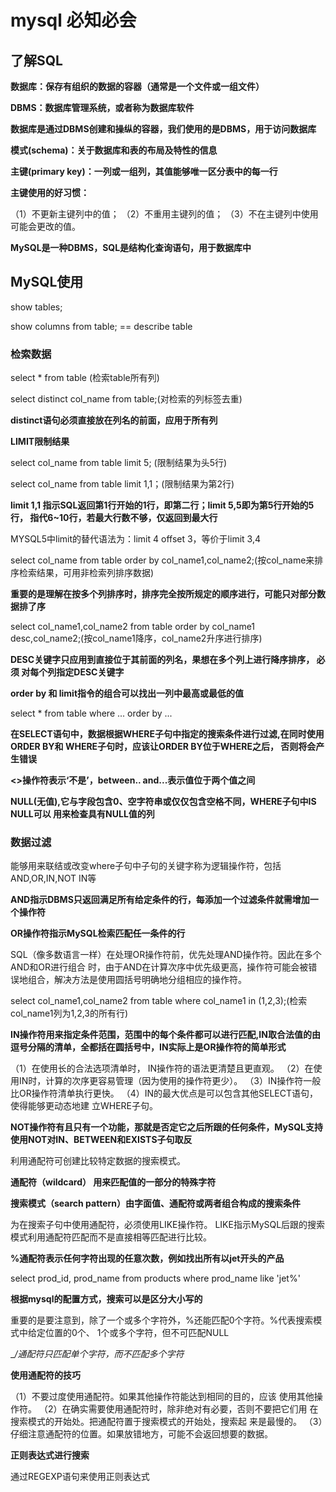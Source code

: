 # mysql 必知必会

## 了解SQL

__数据库：保存有组织的数据的容器（通常是一个文件或一组文件）__

__DBMS：数据库管理系统，或者称为数据库软件__

__数据库是通过DBMS创建和操纵的容器，我们使用的是DBMS，用于访问数据库__

__模式(schema)：关于数据库和表的布局及特性的信息__

__主键(primary key)：一列或一组列，其值能够唯一区分表中的每一行__

__主键使用的好习惯：__

（1）不更新主键列中的值；
（2）不重用主键列的值；
（3）不在主键列中使用可能会更改的值。

__MySQL是一种DBMS，SQL是结构化查询语句，用于数据库中__


## MySQL使用

show tables;

show columns from table; == describe table

### 检索数据

select * from table (检索table所有列)

select distinct col_name from table;(对检索的列标签去重)

__distinct语句必须直接放在列名的前面，应用于所有列__

__LIMIT限制结果__

select col_name from table
limit 5; (限制结果为头5行)

select col_name from table
limit 1,1；(限制结果为第2行)

__limit 1,1 指示SQL返回第1行开始的1行，即第二行；limit 5,5即为第5行开始的5行，
指代6~10行，若最大行数不够，仅返回到最大行__

MYSQL5中limit的替代语法为：limit 4 offset 3，等价于limit 3,4

select col_name from table
order by col_name1,col_name2;(按col_name来排序检索结果，可用非检索列排序数据)

__重要的是理解在按多个列排序时，排序完全按所规定的顺序进行，可能只对部分数据排了序__

select col_name1,col_name2 from table
order by col_name1 desc,col_name2;(按col_name1降序，col_name2升序进行排序)

__DESC关键字只应用到直接位于其前面的列名，果想在多个列上进行降序排序， 必须
对每个列指定DESC关键字__

__order by 和 limit指令的组合可以找出一列中最高或最低的值__

select * from table
where ... order by ...

__在SELECT语句中，数据根据WHERE子句中指定的搜索条件进行过滤,在同时使用ORDER BY和
WHERE子句时，应该让ORDER BY位于WHERE之后， 否则将会产生错误__

__<>操作符表示‘不是’，between.. and...表示值位于两个值之间__

__NULL(无值),它与字段包含0、空字符串或仅仅包含空格不同，WHERE子句中IS NULL可以
用来检查具有NULL值的列__


### 数据过滤

能够用来联结或改变where子句中子句的关键字称为逻辑操作符，包括AND,OR,IN,NOT IN等

__AND指示DBMS只返回满足所有给定条件的行，每添加一个过滤条件就需增加一个操作符__

__OR操作符指示MySQL检索匹配任一条件的行__

SQL（像多数语言一样）在处理OR操作符前，优先处理AND操作符。因此在多个AND和OR进行组合
时，由于AND在计算次序中优先级更高，操作符可能会被错误地组合，解决方法是使用圆括号明确地分组相应的操作符。

select col_name1,col_name2 from table
where col_name1 in (1,2,3);(检索col_name1列为1,2,3的所有行)

__IN操作符用来指定条件范围，范围中的每个条件都可以进行匹配,IN取合法值的由逗号分隔的清单，全都括在圆括号中，IN实际上是OR操作符的简单形式__

（1）在使用长的合法选项清单时， IN操作符的语法更清楚且更直观。
（2）在使用IN时，计算的次序更容易管理（因为使用的操作符更少）。
（3）IN操作符一般比OR操作符清单执行更快。
（4）IN的最大优点是可以包含其他SELECT语句，使得能够更动态地建
立WHERE子句。

__NOT操作符有且只有一个功能，那就是否定它之后所跟的任何条件，MySQL支持使用NOT对IN、BETWEEN和EXISTS子句取反__


利用通配符可创建比较特定数据的搜索模式。

__通配符（wildcard） 用来匹配值的一部分的特殊字符__

__搜索模式（search pattern）由字面值、通配符或两者组合构成的搜索条件__

为在搜索子句中使用通配符，必须使用LIKE操作符。 LIKE指示MySQL后跟的搜索模式利用通配符匹配而不是直接相等匹配进行比较。

__%通配符表示任何字符出现的任意次数，例如找出所有以jet开头的产品__

select prod_id, prod_name
from products
where prod_name like 'jet%'

__根据mysql的配置方式，搜索可以是区分大小写的__

重要的是要注意到，除了一个或多个字符外，%还能匹配0个字符。%代表搜索模式中给定位置的0个、 1个或多个字符，但不可匹配NULL

__/_通配符只匹配单个字符，而不匹配多个字符__

__使用通配符的技巧__

（1）不要过度使用通配符。如果其他操作符能达到相同的目的，应该
使用其他操作符。
（2）在确实需要使用通配符时，除非绝对有必要，否则不要把它们用
在搜索模式的开始处。把通配符置于搜索模式的开始处，搜索起
来是最慢的。
（3）仔细注意通配符的位置。如果放错地方，可能不会返回想要的数据。

__正则表达式进行搜索__

通过REGEXP语句来使用正则表达式
